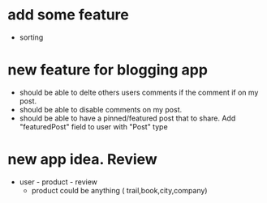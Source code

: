 # add some feature

- sorting

# new feature for blogging app

- should be able to delte others users comments if the comment if on my post.
- should be able to disable comments on my post.
- should be able to have a pinned/featured post that to share. Add "featuredPost" field to user with "Post" type

# new app idea. Review

- user - product - review
  - product could be anything ( trail,book,city,company)
